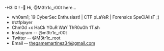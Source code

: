 -H3ll0 !
-👋 Hi, @M3tr1c_r00t here... 

- wh0am1; 19 CyberSec Enthusiast! | CTF pLaYeR | Forensics SpeCiAlIsT ;) 
- #ctfplayer 
- Chm0d +x HaCk Y0uR WaY ThR0uGh 1T.sh
- Instagram -- @m3tr1c_r00t
- Twitter -- @M3tr1c_root
- Email -- thegamemartinez34@gmail.com
